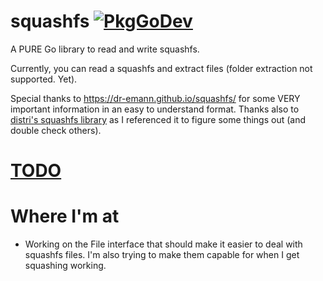 # squashfs [![PkgGoDev](https://pkg.go.dev/badge/github.com/CalebQ42/GoSquashfs)](https://pkg.go.dev/github.com/CalebQ42/GoSquashfs)

A PURE Go library to read and write squashfs.

Currently, you can read a squashfs and extract files (folder extraction not supported. Yet).

Special thanks to https://dr-emann.github.io/squashfs/ for some VERY important information in an easy to understand format.
Thanks also to [distri's squashfs library](https://github.com/distr1/distri/tree/master/internal/squashfs) as I referenced it to figure some things out (and double check others).

# [TODO](https://github.com/CalebQ42/squashfs/projects/1?fullscreen=true)

# Where I'm at

* Working on the File interface that should make it easier to deal with squashfs files. I'm also trying to make them capable for when I get squashing working.